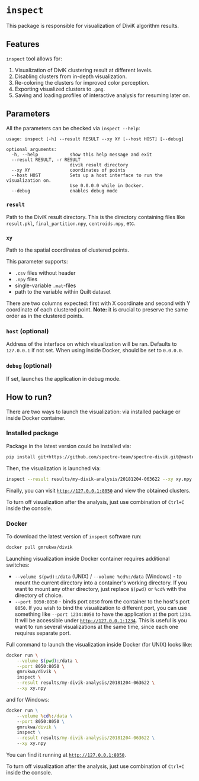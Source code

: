 # `inspect`

This package is responsible for visualization of DiviK algorithm results.

## Features

`inspect` tool allows for:

1) Visualization of DiviK clustering result at different levels.
2) Disabling clusters from in-depth visualization.
3) Re-coloring the clusters for improved color perception.
4) Exporting visualized clusters to `.png`.
5) Saving and loading profiles of interactive analysis for resuming later on.

## Parameters

All the parameters can be checked via `inspect --help`:

```
usage: inspect [-h] --result RESULT --xy XY [--host HOST] [--debug]

optional arguments:
  -h, --help            show this help message and exit
  --result RESULT, -r RESULT
                        divik result directory
  --xy XY               coordinates of points
  --host HOST           Sets up a host interface to run the visualization on.
                        Use 0.0.0.0 while in Docker.
  --debug               enables debug mode
```

### `result`

Path to the DiviK result directory. This is the directory containing files like
`result.pkl`, `final_partition.npy`, `centroids.npy`, etc.

### `xy`

Path to the spatial coordinates of clustered points.

This parameter supports:

- `.csv` files without header
- `.npy` files
- single-variable `.mat`-files
- path to the variable within Quilt dataset

There are two columns expected: first with X coordinate and second with Y
coordinate of each clustered point. **Note:** it is crucial to preserve the same
order as in the clustered points.

### `host` (optional)

Address of the interface on which visualization will be ran. Defaults to
`127.0.0.1` if not set. When using inside Docker, should be set to `0.0.0.0`.

### `debug` (optional)

If set, launches the application in debug mode.

## How to run?

There are two ways to launch the visualization: via installed package or inside
Docker container.

### Installed package

Package in the latest version could be installed via:

```bash
pip install git+https://github.com/spectre-team/spectre-divik.git@master#egg=spectre-divik
```

Then, the visualization is launched via:

```bash
inspect --result results/my-divik-analysis/20181204-063622 --xy xy.npy
```

Finally, you can visit [`http://127.0.0.1:8050`](http://127.0.0.1:8050) and view
the obtained clusters.

To turn off visualization after the analysis, just use combination of `Ctrl+C`
inside the console.

### Docker

To download the latest version of `inspect` software run:

```bash
docker pull gmrukwa/divik
```

Launching visualization inside Docker container requires additional switches:

- `--volume $(pwd):/data` (UNIX) / `--volume %cd%:/data` (Windows) - to mount
the current directory into a container's working directory. If you want to mount
any other directory, just replace `$(pwd)` or `%cd%` with the directory of
choice.
- `--port 8050:8050` - binds port `8050` from the container to the host's port
`8050`. If you wish to bind the visualization to different port, you can use
something like `--port 1234:8050` to have the application at the port `1234`.
It will be accessible under [`http://127.0.0.1:1234`](http://127.0.0.1:1234).
This is useful is you want to run several visualizations at the same time, since
each one requires separate port.

Full command to launch the visualization inside Docker (for UNIX) looks like:

```bash
docker run \
    --volume $(pwd):/data \
    --port 8050:8050 \
    gmrukwa/divik \
    inspect \
    --result results/my-divik-analysis/20181204-063622 \
    --xy xy.npy
```

and for Windows:

```cmd
docker run \
    --volume %cd%:/data \
    --port 8050:8050 \
    gmrukwa/divik \
    inspect \
    --result results/my-divik-analysis/20181204-063622 \
    --xy xy.npy
```

You can find it running at [`http://127.0.0.1:8050`](http://127.0.0.1:8050).

To turn off visualization after the analysis, just use combination of `Ctrl+C`
inside the console.
